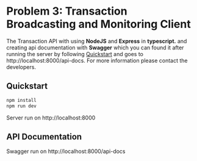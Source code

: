 # Problem 3: Transaction Broadcasting and Monitoring Client

The Transaction API with using **NodeJS** and **Express** in **typescript.** and creating api documentation with **Swagger** which you can found it after running the server by following [Quickstart](Quickstart) and goes to http://localhost:8000/api-docs. For more information please contact the developers.

## Quickstart

```bash
npm install
npm run dev
```

Server run on http://localhost:8000

## API Documentation

Swagger run on http://localhost:8000/api-docs
